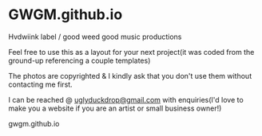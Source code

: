 # GWGM.github.io
Hvdwiink label / good weed good music productions

Feel free to use this as a layout for your next project(it was coded from the ground-up referencing a couple templates)

The photos are copyrighted & I kindly ask that you don't use them without contacting me first.

I can be reached @ uglyduckdrop@gmail.com with enquiries(I'd love to make you a website if you are an artist or small business owner!)

gwgm.github.io
